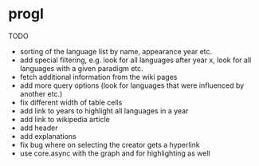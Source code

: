 progl
=====

TODO

- sorting of the language list by name, appearance year etc.
- add special filtering, e.g. look for all languages after year x, look for all languages with a given paradigm etc.
- fetch additional information from the wiki pages
- add more query options (look for languages that were influenced by another etc.)
- fix different width of table cells
- add link to years to highlight all languages in a year
- add link to wikipedia article
- add header
- add explanations
- fix bug where on selecting the creator gets a hyperlink
- use core.async with the graph and for highlighting as well
